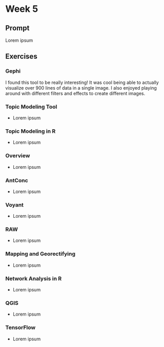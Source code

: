 # Week 5

## Prompt
Lorem ipsum

## Exercises
### Gephi
I found this tool to be really interesting! It was cool being able to actually visualize over 900 lines of data in a single image. I also enjoyed playing around with different filters and effects to create different images.
### Topic Modeling Tool
- Lorem ipsum
### Topic Modeling in R
- Lorem ipsum
### Overview
- Lorem ipsum
### AntConc
- Lorem ipsum
### Voyant
- Lorem ipsum
### RAW
- Lorem ipsum
### Mapping and Georectifying
- Lorem ipsum
### Network Analysis in R
- Lorem ipsum
### QGIS
- Lorem ipsum
### TensorFlow
- Lorem ipsum
